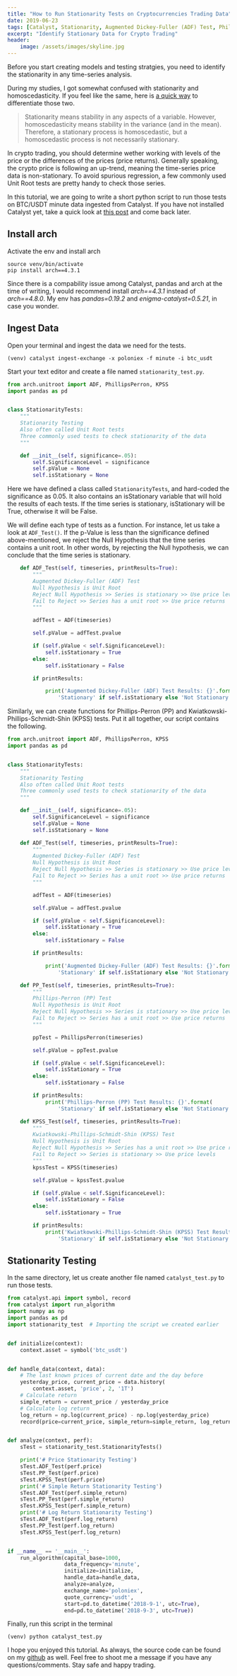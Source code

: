```yaml
---
title: "How to Run Stationarity Tests on Cryptocurrencies Trading Data"
date: 2019-06-23
tags: [Catalyst, Stationarity, Augmented Dickey-Fuller (ADF) Test, Phillips-Perron (PP) Test, Kwiatkowski-Phillips-Schmidt-Shin (KPSS) Test]
excerpt: "Identify Stationary Data for Crypto Trading"
header:
    image: /assets/images/skyline.jpg
---
```


Before you start creating models and testing stratgies, you need to identify the stationarity in any time-series analysis. 

During my studies, I got somewhat confused with stationarity and homoscedasticity. If you feel like the same, here is [a quick way](https://www.quora.com/What-is-the-difference-between-stationarity-and-homoscedasticity) to differentiate those two.

> Stationarity means stability in any aspects of a variable. However, homoscedasticity means stability in the variance (and in the mean). Therefore, a stationary process is homoscedastic, but a homoscedastic process is not necessarily stationary.

In crypto trading, you should determine wether working with levels of the price or the differences of the prices (price returns). Generally speaking, the crypto price is following an up-trend, meaning the time-series price data is non-stationary. To avoid spurious regression, a few commonly used Unit Root tests are pretty handy to check those series.

In this tutorial, we are going to write a short python script to run those tests on BTC/USDT minute data ingested from Catalyst. If you have not installed Catalyst yet, take a quick look at [this post](https://0xboz.github.io/blog/how-to-install-catalyst-debian-stretch/) and come back later.

## Install arch
Activate the env and install arch
```
source venv/bin/activate
pip install arch==4.3.1
```
Since there is a compability issue among Catalyst, pandas and arch at the time of writing, I would recommend install *arch==4.3.1* instead of *arch==4.8.0*. My env has *pandas=0.19.2* and *enigma-catalyst=0.5.21*, in case you wonder.

## Ingest Data
Open your terminal and ingest the data we need for the tests.

```
(venv) catalyst ingest-exchange -x poloniex -f minute -i btc_usdt
```

Start your text editor and create a file named ```stationarity_test.py```.
```python
from arch.unitroot import ADF, PhillipsPerron, KPSS
import pandas as pd


class StationarityTests:
    """
    Stationarity Testing
    Also often called Unit Root tests
    Three commonly used tests to check stationarity of the data
    """

    def __init__(self, significance=.05):
        self.SignificanceLevel = significance
        self.pValue = None
        self.isStationary = None
```
Here we have defined a class called ```StationarityTests```, and hard-coded the significance as 0.05.  It also contains an isStationary variable that will hold the results of each tests. If the time series is stationary, isStationary will be True, otherwise it will be False. 

We will define each type of tests as a function. For instance, let us take a look at ```ADF_Test()```. If the p-Value is less than the significance defined above-mentioned, we reject the Null Hypothesis that the time series contains a unit root. In other words, by rejecting the Null hypothesis, we can conclude that the time series is stationary.

```python
    def ADF_Test(self, timeseries, printResults=True):
        """
        Augmented Dickey-Fuller (ADF) Test
        Null Hypothesis is Unit Root
        Reject Null Hypothesis >> Series is stationary >> Use price levels
        Fail to Reject >> Series has a unit root >> Use price returns
        """

        adfTest = ADF(timeseries)

        self.pValue = adfTest.pvalue

        if (self.pValue < self.SignificanceLevel):
            self.isStationary = True
        else:
            self.isStationary = False

        if printResults:

            print('Augmented Dickey-Fuller (ADF) Test Results: {}'.format(
                'Stationary' if self.isStationary else 'Not Stationary'))
```
Similarly, we can create functions for Phillips-Perron (PP) and Kwiatkowski-Phillips-Schmidt-Shin (KPSS) tests. Put it all together, our script contains the following.
```python
from arch.unitroot import ADF, PhillipsPerron, KPSS
import pandas as pd


class StationarityTests:
    """
    Stationarity Testing
    Also often called Unit Root tests
    Three commonly used tests to check stationarity of the data
    """

    def __init__(self, significance=.05):
        self.SignificanceLevel = significance
        self.pValue = None
        self.isStationary = None

    def ADF_Test(self, timeseries, printResults=True):
        """
        Augmented Dickey-Fuller (ADF) Test
        Null Hypothesis is Unit Root
        Reject Null Hypothesis >> Series is stationary >> Use price levels
        Fail to Reject >> Series has a unit root >> Use price returns
        """

        adfTest = ADF(timeseries)

        self.pValue = adfTest.pvalue

        if (self.pValue < self.SignificanceLevel):
            self.isStationary = True
        else:
            self.isStationary = False

        if printResults:

            print('Augmented Dickey-Fuller (ADF) Test Results: {}'.format(
                'Stationary' if self.isStationary else 'Not Stationary'))

    def PP_Test(self, timeseries, printResults=True):
        """
        Phillips-Perron (PP) Test
        Null Hypothesis is Unit Root
        Reject Null Hypothesis >> Series is stationary >> Use price levels
        Fail to Reject >> Series has a unit root >> Use price returns
        """

        ppTest = PhillipsPerron(timeseries)

        self.pValue = ppTest.pvalue

        if (self.pValue < self.SignificanceLevel):
            self.isStationary = True
        else:
            self.isStationary = False

        if printResults:
            print('Phillips-Perron (PP) Test Results: {}'.format(
                'Stationary' if self.isStationary else 'Not Stationary'))

    def KPSS_Test(self, timeseries, printResults=True):
        """
        Kwiatkowski-Phillips-Schmidt-Shin (KPSS) Test
        Null Hypothesis is Unit Root
        Reject Null Hypothesis >> Series has a unit root >> Use price returns
        Fail to Reject >> Series is stationary >> Use price levels
        """
        kpssTest = KPSS(timeseries)

        self.pValue = kpssTest.pvalue

        if (self.pValue < self.SignificanceLevel):
            self.isStationary = False
        else:
            self.isStationary = True

        if printResults:
            print('Kwiatkowski-Phillips-Schmidt-Shin (KPSS) Test Results: {}'.format(
                'Stationary' if self.isStationary else 'Not Stationary'))

```
## Stationarity Testing
In the same directory, let us create another file named ```catalyst_test.py``` to run those tests.
```python
from catalyst.api import symbol, record
from catalyst import run_algorithm
import numpy as np
import pandas as pd
import stationarity_test  # Importing the script we created earlier


def initialize(context):
    context.asset = symbol('btc_usdt')


def handle_data(context, data):
    # The last known prices of current date and the day before
    yesterday_price, current_price = data.history(
        context.asset, 'price', 2, '1T')
    # Calculate return
    simple_return = current_price / yesterday_price
    # Calculate log return
    log_return = np.log(current_price) - np.log(yesterday_price)
    record(price=current_price, simple_return=simple_return, log_return=log_return)


def analyze(context, perf):
    sTest = stationarity_test.StationarityTests()    

    print('# Price Stationarity Testing')
    sTest.ADF_Test(perf.price)
    sTest.PP_Test(perf.price)
    sTest.KPSS_Test(perf.price)
    print('# Simple Return Stationarity Testing')
    sTest.ADF_Test(perf.simple_return)
    sTest.PP_Test(perf.simple_return)
    sTest.KPSS_Test(perf.simple_return)
    print('# Log Return Stationarity Testing')
    sTest.ADF_Test(perf.log_return)
    sTest.PP_Test(perf.log_return)
    sTest.KPSS_Test(perf.log_return)


if __name__ == '__main__':
    run_algorithm(capital_base=1000,
                  data_frequency='minute',
                  initialize=initialize,
                  handle_data=handle_data,
                  analyze=analyze,
                  exchange_name='poloniex',
                  quote_currency='usdt',
                  start=pd.to_datetime('2018-9-1', utc=True),
                  end=pd.to_datetime('2018-9-3', utc=True))

```
Finally, run this script in the terminal
```
(venv) python catalyst_test.py
```

I hope you enjoyed this tutorial. As always, the source code can be found on my [github](https://github.com/0xboz/stationarity_on_crypto_trading_data) as well. Feel free to shoot me a message if you have any questions/comments. Stay safe and happy trading. 